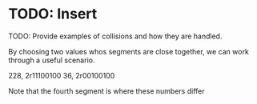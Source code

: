 # TODO: Insert

TODO: Provide examples of collisions and how they are handled.

By choosing two values whos segments are close together, we can work through a
useful scenario.

228, 2r11100100
36,  2r00100100

Note that the fourth segment is where these numbers differ
